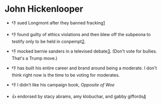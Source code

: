 # John Hickenlooper

- 👎 sued Longmont after they banned fracking[1]

- 👎 found guilty of ethics violations and then blew off the subpeona to testify only to be held in conpempt[2].

- 👎 mocked bernie sanders in a televised debate[3]. (Don't vote for bullies. That's a Trump move.)

- 👎 has built his entire career and brand around being a moderate. I don't think right now is the time to be voting for moderates.

- 👎 I didn't like his campaign book, *Opposite of Woe*

- 👍 endorsed by stacy abrams, amy klobuchar, and gabby giffords[4]



[1]: https://www.change.org/p/colorado-gov-john-hickenlooper-recall-gov-hickenlooper-for-filling-a-lawsuit-against-people-of-longmont
[2]: https://madison.com/news/national/govt-and-politics/ex-colorado-gov-hickenlooper-testifies-at-ethics-hearing/article_99335e5a-2c3b-5be0-b0af-675925f69906.html
[3]: https://townhall.com/tipsheet/bethbaumann/2019/07/30/best-moment-of-the-night-hickenlooper-mocks-bernies-arm-waving-n2550941
[4]: https://www.coloradopolitics.com/quick-hits/hickenlooper-wins-endorsements-in-us-senate-primary-from-amy-klobuchar-stacey-abrams/article_6c115874-9c41-11ea-9343-1fdb3425701b.html
